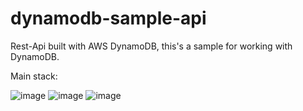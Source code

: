 # dynamodb-sample-api
Rest-Api built with AWS DynamoDB, this's a sample for working with DynamoDB.

Main stack:

![image](https://img.shields.io/badge/Node.js-43853D?style=for-the-badge&logo=node.js&logoColor=white)
![image](https://img.shields.io/badge/Amazon_AWS-232F3E?style=for-the-badge&logo=amazon-aws&logoColor=white)
![image](https://img.shields.io/badge/Express.js-404D59?style=for-the-badge)

